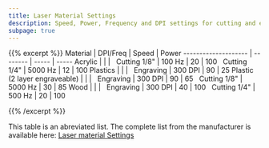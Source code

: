 ```yaml
---
title: Laser Material Settings
description: Speed, Power, Frequency and DPI settings for cutting and engraving
subpage: true
---
```


{{% excerpt %}}
Material             | DPI/Freq | Speed | Power
-------------------- | -------- | ----- | -----
Acrylic              |          |       |
 &nbsp; Cutting 1/8" | 100 Hz   | 20    | 100
 &nbsp; Cutting 1/4" | 5000 Hz  | 12    | 100
Plastics             |          |       |
 &nbsp; Engraving    | 300 DPI  | 90    | 25
Plastic (2 layer engraveable) | |       |
 &nbsp; Engraving    | 300 DPI  | 90    | 65
 &nbsp; Cutting 1/8" | 5000 Hz  | 30    | 85
Wood                 |          |       |
 &nbsp; Engraving    | 300 DPI  | 40    | 100
 &nbsp; Cutting 1/4" | 500 Hz   | 20    | 100

{{% /excerpt %}}


This table is an abreviated list. The complete list from the manufacturer is available here: [Laser material Settings][1]

<!-- Source: https://www.epiloglaser.com/assets/downloads/legend-material-settings.pdf  -->
[1]: ../laser-material-settings.pdf

